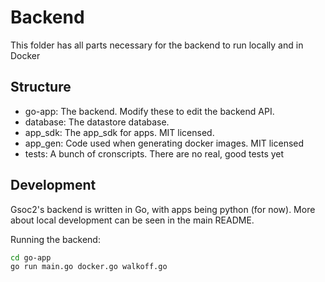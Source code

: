 # Backend 
This folder has all parts necessary for the backend to run locally and in Docker

## Structure
* go-app: 	The backend. Modify these to edit the backend API.
* database: The datastore database.
* app_sdk: 	The app_sdk for apps. MIT licensed. 
* app_gen: 	Code used when generating docker images. MIT licensed
* tests: 		A bunch of cronscripts. There are no real, good tests yet

## Development
Gsoc2's backend is written in Go, with apps being python (for now). More about local development can be seen in the main README.

Running the backend:
```bash
cd go-app
go run main.go docker.go walkoff.go
```
